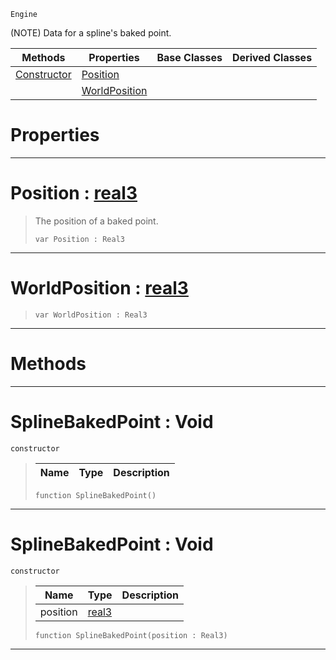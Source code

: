  `Engine`

(NOTE) Data for a spline's baked point.

|Methods|Properties|Base Classes|Derived Classes|
|---|---|---|---|
|[ Constructor](https://github.com/zeroengineteam/ZeroDocs/code_reference/class_reference/splinebakedpoint.markdown#splinebakedpoint-void)|[ Position](https://github.com/zeroengineteam/ZeroDocs/code_reference/class_reference/splinebakedpoint.markdown#position-zero-engine-doc)| | |
| |[ WorldPosition](https://github.com/zeroengineteam/ZeroDocs/code_reference/class_reference/splinebakedpoint.markdown#worldposition-zero-engin)| | |


 #  Properties


---  
 #  Position : [real3](https://github.com/zeroengineteam/ZeroDocs/code_reference/zilch_base_types/real3.markdown)

> The position of a baked point.
> ``` lang=cpp, name=Zilch
> var Position : Real3


---  
 #  WorldPosition : [real3](https://github.com/zeroengineteam/ZeroDocs/code_reference/zilch_base_types/real3.markdown)

> 
> ``` lang=cpp, name=Zilch
> var WorldPosition : Real3


---  
 #  Methods


---  
 #  SplineBakedPoint : Void

 `constructor`

> 
> |Name|Type|Description|
> |---|---|---|
> ``` lang=cpp, name=Zilch
> function SplineBakedPoint()
> ``` 


---  
 #  SplineBakedPoint : Void

 `constructor`

> 
> |Name|Type|Description|
> |---|---|---|
> |position|[real3](https://github.com/zeroengineteam/ZeroDocs/code_reference/zilch_base_types/real3.markdown)| |
> ``` lang=cpp, name=Zilch
> function SplineBakedPoint(position : Real3)
> ``` 


---  
 

 